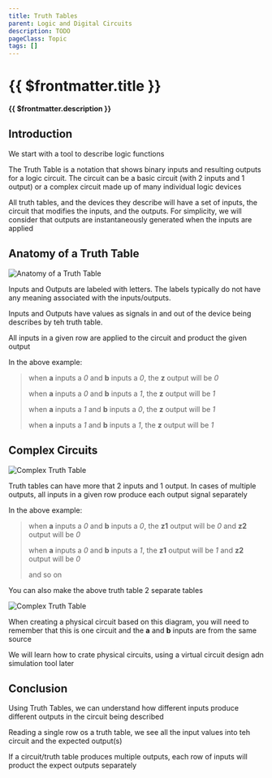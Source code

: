 ```yaml
---
title: Truth Tables
parent: Logic and Digital Circuits
description: TODO
pageClass: Topic
tags: []
---
```


# {{ $frontmatter.title }}
**{{ $frontmatter.description }}**

<KeyConcepts :ConceptArray= "[
{
  Concept:'Truth Tables Utility',
  Details:'We can effectively see under-the-hood of a circuit by examining the circuits truth table'
},
{  
  Concept:'Inputs and Outputs',
  Details:'Inputs are combined within the circuits logic to produce a desired output' 
},
{  
  Concept:'Multiple Outputs',
  Details:'A truth table with multiple outputs is effectively multiple circuits, one for each output. The will share the same inputs' 
}
]" />

## Introduction
We start with a tool to describe logic functions

The Truth Table is a notation that shows binary inputs and resulting outputs for a logic circuit. The circuit can be a basic circuit (with 2 inputs and 1 output) or a complex circuit made up of many individual logic devices

All truth tables, and the devices they describe will have a set of inputs, the circuit that modifies the inputs, and the outputs. For simplicity, we will consider that outputs are instantaneously generated when the inputs are applied

## Anatomy of a Truth Table

![Anatomy of a Truth Table](/images/Circuits/TruthTable_Anatomy.png)

Inputs and Outputs are labeled with letters. The labels typically do not have any meaning associated with the inputs/outputs.

Inputs and Outputs have values as signals in and out of the device being describes by teh truth table.

All inputs in a given row are applied to the circuit and product the given output

In the above example:
 > when **a** inputs a *0* and **b** inputs a *0*, the **z** output will be *0*
 >
 > when **a** inputs a *0* and **b** inputs a *1*, the **z** output will be *1*
 >
 > when **a** inputs a *1* and **b** inputs a *0*, the **z** output will be *1*
 >
 > when **a** inputs a *1* and **b** inputs a *1*, the **z** output will be *1*

## Complex Circuits

![Complex Truth Table](/images/Circuits/TruthTable_Anatomy_Complex.png)

Truth tables can have more that 2 inputs and 1 output. In cases of multiple outputs, all inputs in a given row produce each output signal separately

In the above example:
 > when **a** inputs a *0* and **b** inputs a *0*, the **z1** output will be *0* and **z2** output will be *0*
 >
 > when **a** inputs a *0* and **b** inputs a *1*, the **z1** output will be *1* and **z2** output will be *0*
 >
 > and so on

 You can also make the above truth table 2 separate tables

 ![Complex Truth Table](/images/Circuits/TruthTable_Anatomy_Complex2.png)

 When creating a physical circuit based on this diagram, you will need to remember that this is one circuit and the **a** and **b** inputs are from the same source

 We will learn how to crate physical circuits, using a virtual circuit design adn simulation tool later

## Conclusion

Using Truth Tables, we can understand how different inputs produce different outputs in the circuit being described

Reading a single row os a truth table, we see all the input values into teh circuit and the expected output(s)

If a circuit/truth table produces multiple outputs, each row of inputs will product the expect outputs separately